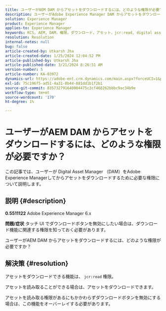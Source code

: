 ```yaml
---
title: ユーザーがAEM DAM からアセットをダウンロードするには、どのような権限が必要ですか？
description: ユーザーがAdobe Experience Manager DAM からアセットをダウンロードするために必要な権限について説明します。
solution: Experience Manager
product: Experience Manager
applies-to: Experience Manager
keywords: KCS, AEM, DAM，権限，ダウンロード，アセット，jcr:read, digital asset management system
resolution: Resolution
internal-notes: null
bug: false
article-created-by: Utkarsh Jha
article-created-date: 1/25/2024 12:04:52 PM
article-published-by: Utkarsh Jha
article-published-date: 3/21/2024 8:26:51 AM
version-number: 5
article-number: KA-03972
dynamics-url: https://adobe-ent.crm.dynamics.com/main.aspx?forceUCI=1&pagetype=entityrecord&etn=knowledgearticle&id=ecedb8ef-79bb-ee11-a569-6045bd0065b6
exl-id: 75c196f5-ad51-4a31-8b44-881dd1b1f2b1
source-git-commit: 835732791640004475c3cf468262bbbc9ac34b9e
workflow-type: tm+mt
source-wordcount: '170'
ht-degree: 1%

---
```


# ユーザーがAEM DAM からアセットをダウンロードするには、どのような権限が必要ですか？


この記事では、ユーザーが Digital Asset Manager （DAM）をAdobe Experience Managerしてからアセットをダウンロードするために必要な権限について説明します。

## 説明 {#description}


<b>0.5511122</b>
Adobe Experience Manager 6.x

<b>問題/症状</b>
タッチ UI でダウンロードボタンを無効にしたい場合は、ダウンロード機能に関連する権限を知っておく必要があります。

ユーザーがAEM DAM からアセットをダウンロードするには、どのような権限が必要ですか？


## 解決策 {#resolution}


アセットをダウンロードできる機能は、 `jcr:read` 権限。

アセットを読み取ることができる場合は、アセットをダウンロードできます。

アセットを読み取る権限があるにもかかわらずダウンロードボタンを無効にする場合は、この機能をオーバーレイする必要があります。
